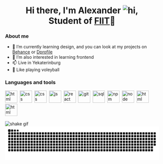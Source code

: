 <div id="header" align="center">
    <h1>Hi there, I'm  Alexander <img src="https://user-images.githubusercontent.com/1303154/88677602-1635ba80-d120-11ea-84d8-d263ba5fc3c0.gif" width="24px" alt="hi">, <br/> Student of <a href="https://fiit-urfu.ru/">FIIT</a>📖</h1>
</div>

### About me
- 🎨 I’m currently learning design, and you can look at my projects on [Behance](https://www.behance.net/slashslashovski) or [Dprofile](https://dprofile.ru/mikhailichenko) 
- 🌱 I’m also interested in learning frontend
- 📫 Live in Yekaterinburg
- 🏐 Like playing voleyball

### Languages and tools

<img src="https://cdn.jsdelivr.net/gh/devicons/devicon/icons/html5/html5-original.svg" title="html" width="40" height="40"/>&nbsp;
<img src="https://cdn.jsdelivr.net/gh/devicons/devicon/icons/css3/css3-original.svg" title="css" width="40" height="40"/>&nbsp;
<img src="https://cdn.jsdelivr.net/gh/devicons/devicon/icons/sass/sass-original.svg" title="css" width="40" height="40"/>&nbsp;
<img src="https://cdn.jsdelivr.net/gh/devicons/devicon/icons/javascript/javascript-original.svg" title="js" width="40" height="40"/>&nbsp;
<img src="https://cdn.jsdelivr.net/gh/devicons/devicon/icons/react/react-original.svg" title="react" width="40" height="40"/>&nbsp;
<img src="https://cdn.jsdelivr.net/gh/devicons/devicon/icons/git/git-plain.svg" title="git" width="40" height="40"/>&nbsp;
<img src="https://cdn.jsdelivr.net/gh/devicons/devicon/icons/postgresql/postgresql-original.svg" title="sql" width="40" height="40"/>&nbsp;
<img src="https://cdn.jsdelivr.net/gh/devicons/devicon/icons/npm/npm-original-wordmark.svg" title="npm" width="40" height="40"/>&nbsp;
<img src="https://cdn.jsdelivr.net/gh/devicons/devicon/icons/nodejs/nodejs-original.svg" title="node" width="40" height="40"/>&nbsp;
<img src="https://cdn.jsdelivr.net/gh/devicons/devicon/icons/python/python-original.svg" title="html" width="40" height="40"/>&nbsp;
<img src="https://cdn.jsdelivr.net/gh/devicons/devicon/icons/csharp/csharp-original.svg" title="html" width="40" height="40"/>&nbsp;

![shake gif](https://raw.githubusercontent.com/stpstudent/stpstudent/output/ocena.svg#gh-dark-mode-only)
![light snake gif](https://raw.githubusercontent.com/stpstudent/stpstudent/output/github-contribution-grid-snake.svg#gh-light-mode-only)
